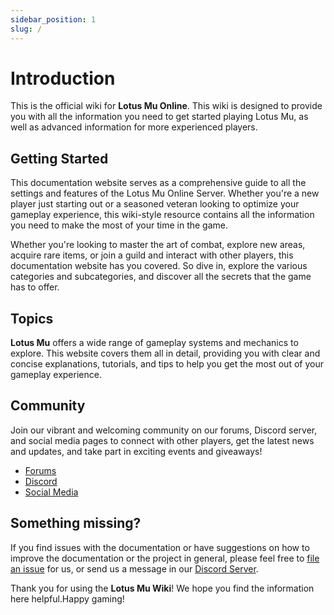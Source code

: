 ```yaml
---
sidebar_position: 1
slug: /
---
```


# Introduction

This is the official wiki for **Lotus Mu Online**. This wiki is designed to provide you with all the information you need to get started playing Lotus Mu, as well as advanced information for more experienced players.

## Getting Started

This documentation website serves as a comprehensive guide to all the settings and features of the Lotus Mu Online Server. Whether you're a new player just starting out or a seasoned veteran looking to optimize your gameplay experience, this wiki-style resource contains all the information you need to make the most of your time in the game.

Whether you're looking to master the art of combat, explore new areas, acquire rare items, or join a guild and interact with other players, this documentation website has you covered. So dive in, explore the various categories and subcategories, and discover all the secrets that the game has to offer.

## Topics

**Lotus Mu** offers a wide range of gameplay systems and mechanics to explore. This website covers them all in detail, providing you with clear and concise explanations, tutorials, and tips to help you get the most out of your gameplay experience.

## Community

Join our vibrant and welcoming community on our forums, Discord server, and social media pages to connect with other players, get the latest news and updates, and take part in exciting events and giveaways!

- [Forums](https://forum.lotusmu.org)
- [Discord](https://discord.com/HQGpHQ69uc)
- [Social Media](#)

## Something missing?

If you find issues with the documentation or have suggestions on how to improve the documentation or the project in general, please feel free to [file an issue](https://lotusmu.org/support) for us, or send us a message in our [Discord Server](#).

Thank you for using the **Lotus Mu Wiki**! We hope you find the information here helpful.Happy gaming!
